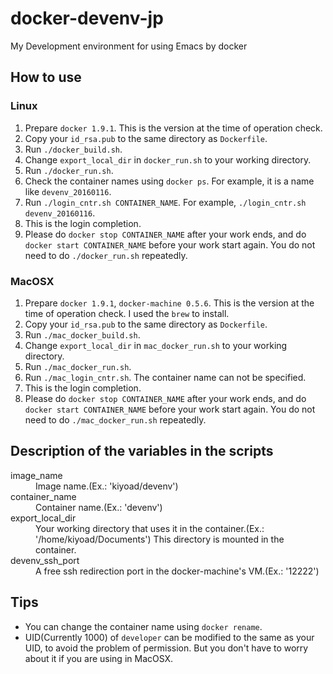 # docker-devenv-jp
My Development environment for using Emacs by docker

## How to use
### Linux

1. Prepare `docker 1.9.1`. This is the version at the time of operation check.
1. Copy your `id_rsa.pub` to the same directory as `Dockerfile`.
1. Run `./docker_build.sh`.
1. Change `export_local_dir` in `docker_run.sh` to your working directory.
1. Run `./docker_run.sh`.
1. Check the container names using `docker ps`. For example, it is a name like `devenv_20160116`.
1. Run `./login_cntr.sh CONTAINER_NAME`. For example, `./login_cntr.sh devenv_20160116`.
1. This is the login completion.
1. Please do `docker stop CONTAINER_NAME` after your work ends, and do `docker start CONTAINER_NAME` before your work start again. You do not need to do `./docker_run.sh` repeatedly.

### MacOSX

1. Prepare `docker 1.9.1`, `docker-machine 0.5.6`. This is the version at the time of operation check. I used the `brew` to install.
1. Copy your `id_rsa.pub` to the same directory as `Dockerfile`.
1. Run `./mac_docker_build.sh`.
1. Change `export_local_dir` in `mac_docker_run.sh` to your working directory.
1. Run `./mac_docker_run.sh`.
1. Run `./mac_login_cntr.sh`. The container name can not be specified.
1. This is the login completion.
1. Please do `docker stop CONTAINER_NAME` after your work ends, and do `docker start CONTAINER_NAME` before your work start again. You do not need to do `./mac_docker_run.sh` repeatedly.

## Description of the variables in the scripts

<dl>
<dt>image_name</dt>
<dd>Image name.(Ex.: 'kiyoad/devenv')</dd>

<dt>container_name</dt>
<dd>Container name.(Ex.: 'devenv')</dd>

<dt>export_local_dir</dt>
<dd>Your working directory that uses it in the container.(Ex.: '/home/kiyoad/Documents') This directory is mounted in the container.</dd>

<dt>devenv_ssh_port</dt>
<dd>A free ssh redirection port in the docker-machine's VM.(Ex.: '12222')</dd>

</dl>

## Tips

* You can change the container name using `docker rename`.
* UID(Currently 1000) of `developer` can be modified to the same as your UID, to avoid the problem of permission. But you don't have to worry about it if you are using in MacOSX.
